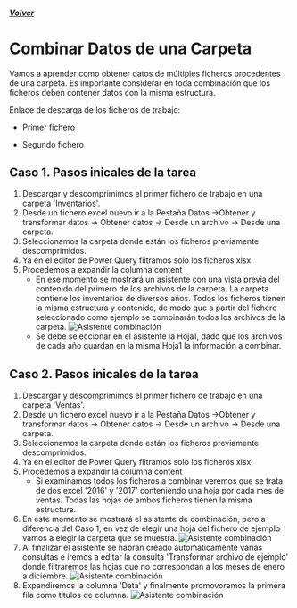 ##### [Volver](/Curso-de-Herramientas-analiticas-para-auditoria-I/pages/Indice_curso.html)
<script src="https://kit.fontawesome.com/065728df02.js" crossorigin="anonymous"></script>

# Combinar Datos de una Carpeta
 
Vamos a aprender como obtener datos de múltiples ficheros procedentes de una carpeta. Es importante considerar en toda combinación que los ficheros deben contener datos con la misma estructura.

Enlace de descarga de los ficheros de trabajo:  

* Primer fichero <a href="/Curso-de-Herramientas-analiticas-para-auditoria-I/downloads/6.1.Inventarios.zip"><i class="far fa-file-archive"></i></a> 

* Segundo fichero <a href="/Curso-de-Herramientas-analiticas-para-auditoria-I/downloads/6.2.Ventas.zip"><i class="far fa-file-archive"></i></a>


## Caso 1. Pasos inicales de la tarea 

1. Descargar y descomprimimos el primer fichero de trabajo en una carpeta 'Inventarios'.
2. Desde un fichero excel nuevo ir a la Pestaña Datos ->Obtener y transformar datos -> Obtener datos -> Desde un archivo -> Desde una carpeta.
3. Seleccionamos la carpeta donde están los ficheros previamente descomprimidos.
4. Ya en el editor de Power Query filtramos solo los ficheros xlsx.
5. Procedemos a expandir la columna content
    * En ese momento se mostrará un asistente con una vista previa del contenido del primero de los archivos de la carpeta. La carpeta contiene los inventarios de diversos años. Todos los ficheros tienen la misma estructura y contenido, de modo que a partir del fichero seleccionado como ejemplo se combinarán todos los archivos de la carpeta.
    ![Asistente combinación](/Curso-de-Herramientas-analiticas-para-auditoria-I/images/6.1.CombinarDesdeCarpeta1.png)
    * Se debe seleccionar en el asistente la Hoja1, dado que los archivos de cada año guardan en la misma Hoja1 la información a combinar. 

## Caso 2. Pasos inicales de la tarea  

1. Descargar y descomprimimos el primer fichero de trabajo en una carpeta 'Ventas'.
2. Desde un fichero excel nuevo ir a la Pestaña Datos ->Obtener y transformar datos -> Obtener datos -> Desde un archivo -> Desde una carpeta.
3. Seleccionamos la carpeta donde están los ficheros previamente descomprimidos.
4. Ya en el editor de Power Query filtramos solo los ficheros xlsx.
5. Procedemos a expandir la columna content
    * Si examinamos todos los ficheros a combinar veremos que se trata de dos excel '2016' y '2017' conteniendo una hoja por cada mes de ventas. Todas las hojas de ambos ficheros tienen la misma estructura.
6. En este momento se mostrará el asistente de combinación, pero a diferencia del Caso 1, en vez de elegir una hoja del fichero de ejemplo vamos a elegir la carpeta que se muestra.
   ![Asistente combinación](/Curso-de-Herramientas-analiticas-para-auditoria-I/images/6.2.CombinarDesdeCarpeta1.png)
7. Al finalizar el asistente se habrán creado automáticamente varias consultas e iremos a editar la consulta 'Transformar archivo de ejemplo' donde filtraremos las hojas que no correspondan a los meses de enero a diciembre.
   ![Asistente combinación](/Curso-de-Herramientas-analiticas-para-auditoria-I/images/6.2.CombinarDesdeCarpeta2.png)
8. Expandiremos la columna 'Data' y finalmente promovoremos la primera fila como titulos de columna.
   ![Asistente combinación](/Curso-de-Herramientas-analiticas-para-auditoria-I/images/6.2.CombinarDesdeCarpeta3.png)




